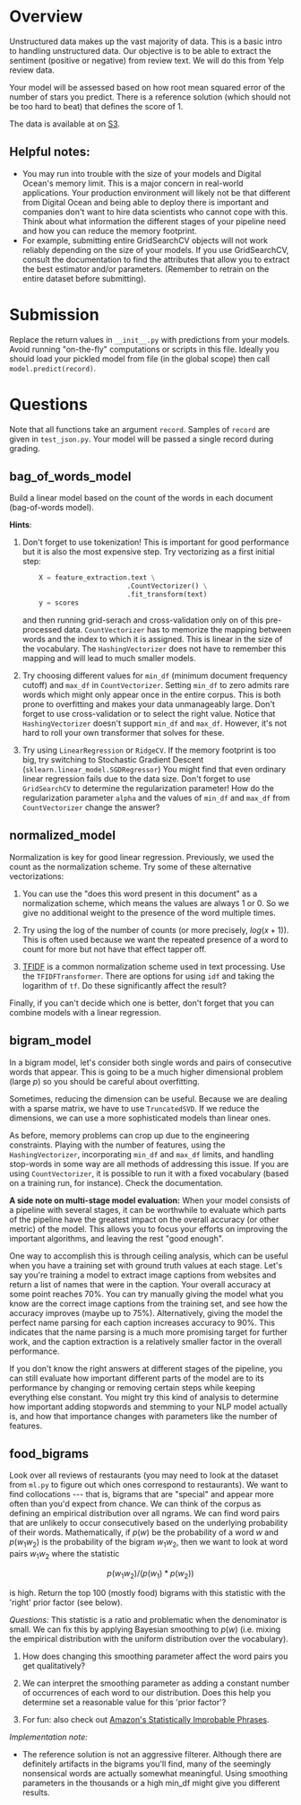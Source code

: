 # Overview

Unstructured data makes up the vast majority of data.  This is a basic intro to
handling unstructured data.  Our objective is to be able to extract the
sentiment (positive or negative) from review text.  We will do this from Yelp
review data.

Your model will be assessed based on how root mean squared error of the number
of stars you predict.  There is a reference solution (which should not be too
hard to beat) that defines the score of 1.

The data is available at on
[S3](http://thedataincubator.s3.amazonaws.com/coursedata/mldata/yelp_train_academic_dataset_review.json.gz).


## Helpful notes:
- You may run into trouble with the size of your models and Digital Ocean's
  memory limit. This is a major concern in real-world applications. Your
  production environment will likely not be that different from Digital Ocean
  and being able to deploy there is important and companies don't want to hire
  data scientists who cannot cope with this. Think about what information the
  different stages of your pipeline need and how you can reduce the memory
  footprint.
- For example, submitting entire GridSearchCV objects will not work reliably
  depending on the size of your models. If you use GridSearchCV, consult the
  documentation to find the attributes that allow you to extract the best
  estimator and/or parameters. (Remember to retrain on the entire dataset
  before submitting).

# Submission
Replace the return values in `__init__.py` with predictions from your models.
Avoid running "on-the-fly" computations or scripts in this file. Ideally you
should load your pickled model from file (in the global scope) then call
`model.predict(record)`.

# Questions

Note that all functions take an argument `record`. Samples of `record` are
given in `test_json.py`. Your model will be passed a single record during
grading.

## bag_of_words_model
Build a linear model based on the count of the words in each document
(bag-of-words model).

**Hints**:
1. Don't forget to use tokenization!  This is important for good performance
   but it is also the most expensive step.  Try vectorizing as a first initial
   step:
   ```Python
       X = feature_extraction.text \
                             .CountVectorizer() \
                             .fit_transform(text)
       y = scores
   ```
   and then running grid-serach and cross-validation only on of this
   pre-processed data.  `CountVectorizer` has to memorize the mapping between
   words and the index to which it is assigned.  This is linear in the size of
   the vocabulary.  The `HashingVectorizer` does not have to remember this
   mapping and will lead to much smaller models.

2. Try choosing different values for `min_df` (minimum document frequency
   cutoff) and `max_df` in `CountVectorizer`.  Setting `min_df` to zero admits
   rare words which might only appear once in the entire corpus.  This is both
   prone to overfitting and makes your data unmanageably large.  Don't forget
   to use cross-validation or to select the right value.  Notice that
   `HashingVectorizer` doesn't support `min_df`  and `max_df`.  However, it's
   not hard to roll your own transformer that solves for these.

3. Try using `LinearRegression` or `RidgeCV`.  If the memory footprint is too
   big, try switching to Stochastic Gradient Descent
   (`sklearn.linear_model.SGDRegressor`) You might find that even ordinary
   linear regression fails due to the data size.  Don't forget to use
   `GridSearchCV` to determine the regularization parameter!  How do the
   regularization parameter `alpha` and the values of `min_df` and `max_df`
   from `CountVectorizer` change the answer?

## normalized_model
Normalization is key for good linear regression. Previously, we used the count
as the normalization scheme.  Try some of these alternative vectorizations:

1. You can use the "does this word present in this document" as a normalization
   scheme, which means the values are always 1 or 0.  So we give no additional
   weight to the presence of the word multiple times.

2. Try using the log of the number of counts (or more precisely, $log(x+1)$).
   This is often used because we want the repeated presence of a word to count
   for more but not have that effect tapper off.

3. [TFIDF](https://en.wikipedia.org/wiki/Tf%E2%80%93idf) is a common
   normalization scheme used in text processing.  Use the `TFIDFTransformer`.
   There are options for using `idf` and taking the logarithm of `tf`.  Do
   these significantly affect the result?

Finally, if you can't decide which one is better, don't forget that you can
combine models with a linear regression.


## bigram_model
In a bigram model, let's consider both single words and pairs of consecutive
words that appear.  This is going to be a much higher dimensional problem
(large $p$) so you should be careful about overfitting.

Sometimes, reducing the dimension can be useful.  Because we are dealing with a
sparse matrix, we have to use `TruncatedSVD`.  If we reduce the dimensions, we
can use a more sophisticated models than linear ones.

As before, memory problems can crop up due to the engineering constraints.
Playing with the number of features, using the `HashingVectorizer`,
incorporating `min_df` and `max_df` limits, and handling stop-words in some way
are all methods of addressing this issue. If you are using `CountVectorizer`,
it is possible to run it with a fixed vocabulary (based on a training run, for
instance). Check the documentation.

**A side note on multi-stage model evaluation:** When your model consists of a
pipeline with several stages, it can be worthwhile to evaluate which parts of
the pipeline have the greatest impact on the overall accuracy (or other metric)
of the model. This allows you to focus your efforts on improving the important
algorithms, and leaving the rest "good enough".

One way to accomplish this is through ceiling analysis, which can be useful
when you have a training set with ground truth values at each stage. Let's say
you're training a model to extract image captions from websites and return a
list of names that were in the caption. Your overall accuracy at some point
reaches 70%. You can try manually giving the model what you know are the
correct image captions from the training set, and see how the accuracy improves
(maybe up to 75%). Alternatively, giving the model the perfect name parsing for
each caption increases accuracy to 90%. This indicates that the name parsing is
a much more promising target for further work, and the caption extraction is a
relatively smaller factor in the overall performance.

If you don't know the right answers at different stages of the pipeline, you
can still evaluate how important different parts of the model are to its
performance by changing or removing certain steps while keeping everything
else constant. You might try this kind of analysis to determine how important
adding stopwords and stemming to your NLP model actually is, and how that
importance changes with parameters like the number of features.

## food_bigrams
Look over all reviews of restaurants (you may need to look at the dataset from
`ml.py` to figure out which ones correspond to restaurants). We want to find
collocations --- that is, bigrams that are "special" and appear more often than
you'd expect from chance.  We can think of the corpus as defining an empirical
distribution over all ngrams.  We can find word pairs that are unlikely to
occur consecutively based on the underlying probability of their words.
Mathematically, if $p(w)$ be the probability of a word $w$ and $p(w_1 w_2)$ is
the probability of the bigram $w_1 w_2$, then we want to look at word pairs
$w_1 w_2$ where the statistic

  $$ p(w_1 w_2) / (p(w_1) * p(w_2)) $$

is high.  Return the top 100 (mostly food) bigrams with this statistic with
the 'right' prior factor (see below).

*Questions:* This statistic is a ratio and problematic when the denominator
is small.  We can fix this by applying Bayesian smoothing to $p(w)$
(i.e. mixing the empirical distribution with the uniform distribution over
the vocabulary).

1. How does changing this smoothing parameter affect the word pairs you get
   qualitatively?

2. We can interpret the smoothing parameter as adding a constant number of
   occurrences of each word to our distribution.  Does this help you determine
   set a reasonable value for this 'prior factor'?

3. For fun: also check out [Amazon's Statistically Improbable
   Phrases](http://en.wikipedia.org/wiki/Statistically_Improbable_Phrases).

*Implementation note:*
- The reference solution is not an aggressive filterer. Although there are
  definitely artifacts in the bigrams you'll find, many of the seemingly
  nonsensical words are actually somewhat meaningful.  Using smoothing
  parameters in the thousands or a high min_df might give you different
  results.
